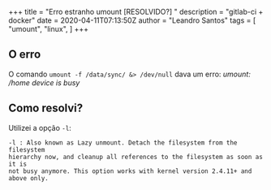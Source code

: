 +++
title = "Erro estranho umount [RESOLVIDO?] "
description = "gitlab-ci + docker"
date = 2020-04-11T07:13:50Z
author = "Leandro Santos"
tags = [
    "umount",
    "linux",
]
+++ 
## O erro
O comando `umount -f /data/sync/ &> /dev/null` dava um erro: *umount: /home device is busy*

## Como resolvi?
Utilizei a opção `-l`:
```
-l : Also known as Lazy unmount. Detach the filesystem from the filesystem 
hierarchy now, and cleanup all references to the filesystem as soon as it is 
not busy anymore. This option works with kernel version 2.4.11+ and above only.
```